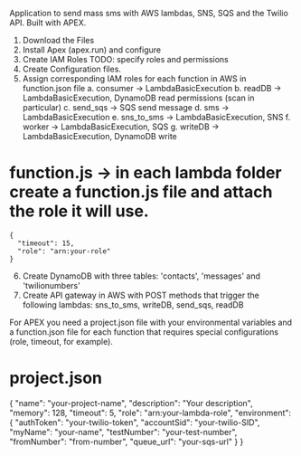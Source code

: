 Application to send mass sms with AWS lambdas, SNS, SQS and the Twilio API. Built with APEX.

1) Download the Files
2) Install Apex (apex.run) and configure
3) Create IAM Roles
    TODO: specify roles and permissions
4) Create Configuration files.
5) Assign corresponding IAM roles for each function in AWS in function.json file
    a. consumer -> LambdaBasicExecution
    b. readDB -> LambdaBasicExecution, DynamoDB read permissions (scan in particular)
    c. send_sqs -> SQS send message
    d. sms -> LambdaBasicExecution
    e. sns_to_sms -> LambdaBasicExecution, SNS
    f. worker -> LambdaBasicExecution, SQS
    g. writeDB -> LambdaBasicExecution, DynamoDB write

# function.js -> in each lambda folder create a function.js file and attach the role it will use.

    {
      "timeout": 15,
      "role": "arn:your-role"
    }

6) Create DynamoDB with three tables: 'contacts', 'messages' and 'twilionumbers'
7) Create API gateway in AWS with POST methods that trigger the following lambdas: sns_to_sms, writeDB, send_sqs, readDB

For APEX you need a project.json file with your environmental variables and a function.json file for each function that requires special configurations (role, timeout, for example).

# project.json

{
  "name": "your-project-name",
  "description": "Your description",
  "memory": 128,
  "timeout": 5,
  "role": "arn:your-lambda-role",
  "environment": {
      "authToken": "your-twilio-token",
      "accountSid": "your-twilio-SID",
      "myName": "your-name",
      "testNumber": "your-test-number",
      "fromNumber": "from-number",
      "queue_url": "your-sqs-url"
  }
}
